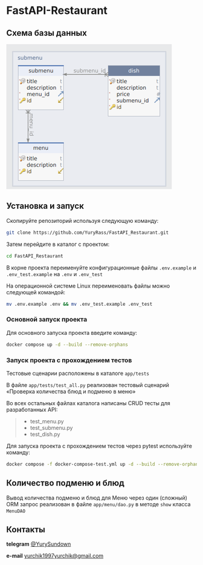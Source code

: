 # FastAPI-Restaurant
## Схема базы данных
![](./schema.png)

## Установка и запуск

Скопируйте репозиторий используя следующую команду:

```bash
git clone https://github.com/YuryRass/FastAPI_Restaurant.git
```

Затем перейдите в каталог с проектом:

```bash
cd FastAPI_Restaurant
```

В корне проекта переименуйте конфигурационные файлы `.env.example` и `.env_test.example` на `.env` и `.env_test`

На операционной системе Linux переименовать файлы можно следующей командой:

```bash
mv .env.example .env && mv .env_test.example .env_test
```
### Основной запуск проекта

Для основного запуска проекта введите команду:


```bash
docker compose up -d --build --remove-orphans
```
### Запуск проекта с прохождением тестов

Тестовые сценарии расположены в каталоге `app/tests`

В файле `app/tests/test_all.py` реализован тестовый сценарий «Проверка количества блюд и подменю в меню»

Во всех остальных файлах каталога написаны CRUD тесты для разработанных API:
> * test_menu.py
> * test_submenu.py
> * test_dish.py

Для запуска проекта с прохождением тестов через pytest используйте команду:

```bash
docker compose -f docker-compose-test.yml up -d --build --remove-orphans && docker logs --follow test_rest_app && docker compose -f docker-compose-test.yml down -v
```

## Количество подменю и блюд

Вывод количества подменю и блюд для Меню через один (сложный) ORM запрос реализован в файле `app/menu/dao.py` в методе `show` класса `MenuDAO`

## Контакты

**telegram** [@YurySundown](https://t.me/YurySundown)

**e-mail** <yurchik1997yurchik@gmail.com>
